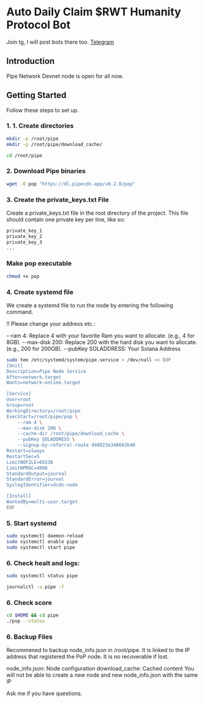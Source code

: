 # Auto Daily Claim $RWT Humanity Protocol Bot

Join tg, I will post bots there too.
[Telegram](https://t.me/getcakedieyoungx)

## Introduction
Pipe Network Devnet node is open for all now. 

## Getting Started

Follow these steps to set up.

### 1. 1. Create directories

```bash
mkdir -p /root/pipe
mkdir -p /root/pipe/download_cache/
```
```bash
cd /root/pipe
```

### 2.  Download Pipe binaries


```bash
wget -O pop "https://dl.pipecdn.app/v0.2.8/pop"
```

### 3. Create the private_keys.txt File
Create a private_keys.txt file in the root directory of the project. This file should contain one private key per line, like so:

```python
private_key_1
private_key_2
private_key_3
...
```

### Make pop executable
```bash
chmod +x pop
```

### 4. Create systemd file

We create a systemd file to run the node by entering the following command.

!! Please change your address etc.:

--ram 4: Replace 4 with your favorite Ram you want to allocate. (e.g., 4 for 8GB).
--max-disk 200: Replace 200 with the hard disk you want to allocate. (e.g., 200 for 200GB).
--pubKey SOLADDRESS: Your Solana Address


```bash
sudo tee /etc/systemd/system/pipe.service > /dev/null << EOF
[Unit]
Description=Pipe Node Service
After=network.target
Wants=network-online.target

[Service]
User=root
Group=root
WorkingDirectory=/root/pipe
ExecStart=/root/pipe/pop \
    --ram 4 \
    --max-disk 200 \
    --cache-dir /root/pipe/download_cache \
    --pubKey SOLADDRESS \
    --signup-by-referral-route d48023e348663b48
Restart=always
RestartSec=5
LimitNOFILE=65536
LimitNPROC=4096
StandardOutput=journal
StandardError=journal
SyslogIdentifier=dcdn-node

[Install]
WantedBy=multi-user.target
EOF
```

### 5. Start systemd

```bash
sudo systemctl daemon-reload
sudo systemctl enable pipe
sudo systemctl start pipe
```

### 6. Check healt and logs:

```bash
sudo systemctl status pipe
```

```bash
journalctl -u pipe -f
```

### 6. Check score

```bash
cd $HOME && cd pipe
./pop --status
```



### 6. Backup Files

Recommened to backup node_info.json in /root/pipe. It is linked to the IP address that registered the PoP node. It is no recoverable if lost.

node_info.json: Node configuration
download_cache: Cached content
You will not be able to create a new node and new node_info.json with the same IP


Ask me if you have questions.

